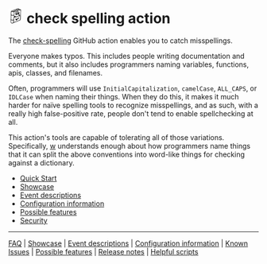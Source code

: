 # <img alt="check-spelling logo" src="https://raw.githubusercontent.com/check-spelling/art/main/logo/spell-check.png" width="30"> check spelling action

The [check-spelling](https://github.com/marketplace/actions/check-spelling) GitHub action enables you to catch misspellings.

Everyone makes typos. This includes people writing documentation and comments,
but it also includes programmers naming variables, functions, apis, classes,
and filenames.

Often, programmers will use `InitialCapitalization`, `camelCase`,
`ALL_CAPS`, or `IDLCase` when naming their things. When they do this, it makes
it much harder for naïve spelling tools to recognize misspellings, and as such,
with a really high false-positive rate, people don't tend to enable spellchecking
at all.

This action's tools are capable of tolerating all of those variations.
Specifically, [w](https://raw.githubusercontent.com/jsoref/spelling/main/w) understands
enough about how programmers name things that it can split the above conventions
into word-like things for checking against a dictionary.

* [Quick Start](Quick-Start.md)
* [Showcase](Showcase.md)
* [Event descriptions](Event-descriptions.md)
* [Configuration information](Configuration-information.md)
* [Possible features](Possible-features.md)
* [Security](Security.md)

---
[FAQ](FAQ.md) | [Showcase](Showcase.md) | [Event descriptions](Event-descriptions.md) | [Configuration information](Configuration-information.md) | [Known Issues](Known-Issues.md) | [Possible features](Possible-features.md) | [Release notes](Release-notes.md) | [Helpful scripts](Helpful-scripts.md)
